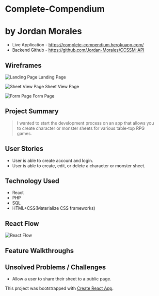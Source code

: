 # Complete-Compendium
# by Jordan Morales

- Live Application - https://complete-compendium.herokuapp.com/
- Backend Github - https://github.com/Jordan-Morales/CCSSM-API

## Wireframes

![Landing Page](https://res.cloudinary.com/htc0pkenr/image/upload/c_scale,w_450/v1578445797/kcw5rjnz29awou0chama.png)
Landing Page

![Sheet View Page](https://res.cloudinary.com/htc0pkenr/image/upload/c_scale,w_450/v1578445796/vdvk6qe9aw82yrghsvvx.png)
Sheet View Page

![Form Page](https://res.cloudinary.com/htc0pkenr/image/upload/c_scale,w_450/v1578445797/xv3smfubtpqi6djiktgt.png)
Form Page

## Project Summary
> I wanted to start the development process on an app that allows you to create character or monster sheets for various table-top RPG games.


## User Stories
- User is able to create account and login.
- User is able to create, edit, or delete a character or monster sheet.

## Technology Used
- React
- PHP
- SQL
- HTML+CSS(Materialize CSS frameworks)

## React Flow

![React Flow](https://res.cloudinary.com/htc0pkenr/image/upload/v1578445796/ljoghiqvc7oucqp2rkix.jpg)

## Feature Walkthroughs


## Unsolved Problems / Challenges
- Allow a user to share their sheet to a public page.


This project was bootstrapped with [Create React App](https://github.com/facebook/create-react-app).
